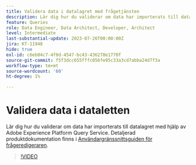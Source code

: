 ```yaml
---
title: Validera data i datalagret med frågetjänsten
description: Lär dig hur du validerar om data har importerats till datalagret med hjälp av Adobe Experience Platform Query Service.
feature: Queries
role: Data Engineer, Data Architect, Developer, Architect
level: Intermediate
last-substantial-update: 2023-07-26T00:00:00Z
jira: KT-11948
hide: true
exl-id: c6eb04c7-4f0d-4547-bc43-436278e1770f
source-git-commit: f5f3dcc655fffc056fe95c33a3cd7abba24d7f3a
workflow-type: tm+mt
source-wordcount: '60'
ht-degree: 1%

---
```


# Validera data i dataletten

Lär dig hur du validerar om data har importerats till datalagret med hjälp av Adobe Experience Platform Query Service. Detaljerad produktdokumentation finns i [Användargränssnittsguiden för frågeredigeraren](https://experienceleague.adobe.com/docs/experience-platform/query/home.html?lang=sv).

>[!VIDEO](https://video.tv.adobe.com/v/3445681?learn=on&enablevpops&captions=swe)
